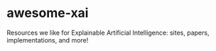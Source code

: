 # awesome-xai
Resources we like for Explainable Artificial Intelligence: sites, papers, implementations, and more!
